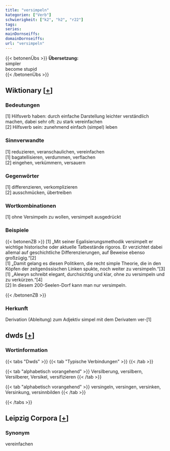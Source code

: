 ```yaml
---
title: "versimpeln"
kategorien: ["Verb"]
schwierigkeit: ["k2", "h2", "r22"]
tags:
series:
mainDornseiffs:
domainDornseiffs:
url: "versimpeln"
---
```


{{< betonenÜbs >}}
**Übersetzung:**  
simpler  
become stupid  
{{< /betonenÜbs >}}

## Wiktionary [[+](https://de.wiktionary.org/wiki/versimpeln)]

### Bedeutungen
[1] Hilfsverb haben: durch einfache Darstellung leichter verständlich machen, dabei sehr oft: zu stark vereinfachen  
[2] Hilfsverb sein: zunehmend einfach (simpel) leben  

### Sinnverwandte
[1] reduzieren, veranschaulichen, vereinfachen  
[1] bagatellisieren, verdummen, verflachen  
[2] eingehen, verkümmern, versauern  

### Gegenwörter
[1] differenzieren, verkomplizieren  
[2] ausschmücken, übertreiben  

### Wortkombinationen
[1] ohne Versimpeln zu wollen, versimpelt ausgedrückt  

### Beispiele
{{< betonenZB >}}
[1] „Mit seiner Egalisierungsmethodik versimpelt er wichtige historische oder aktuelle Tatbestände rigoros. Er verzichtet dabei allemal auf geschichtliche Differenzierungen, auf Beweise ebenso großzügig.“[2]  
[1] „Damit gelang es diesen Politikern, die recht simple Theorie, die in den Köpfen der zeitgenössischen Linken spukte, noch weiter zu versimpeln.“[3]  
[1] „Alewyn schreibt elegant, durchsichtig und klar, ohne zu versimpeln und zu verkürzen.“[4]  
[2] In diesem 200-Seelen-Dorf kann man nur versimpeln.  

{{< /betonenZB >}}
### Herkunft
Derivation (Ableitung) zum Adjektiv simpel mit dem Derivatem ver-[1]  



## dwds [[+](https://www.dwds.de/wb/versimpeln)]

### Wortinformation
{{< tabs "Dwds" >}}
{{< tab "Typische Verbindungen" >}}
{{< /tab >}}

{{< tab "alphabetisch vorangehend" >}}
Versilberung, versilbern, Versilberer, Versikel, versifizieren
{{< /tab >}}

{{< tab "alphabetisch vorangehend" >}}
versingeln, versingen, versinken, Versinkung, versinnbilden
{{< /tab >}}

{{< /tabs >}}

## Leipzig Corpora [[+](https://corpora.uni-leipzig.de/en/res?word=versimpeln&corpusId=deu_newscrawl-public_2018)]


### Synonym
vereinfachen

